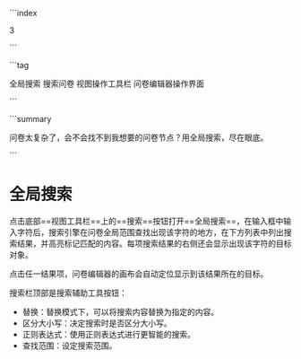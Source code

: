 \```index

3

\```

\```tag

全局搜索 搜索问卷 视图操作工具栏 问卷编辑器操作界面

\```

\```summary

问卷太复杂了，会不会找不到我想要的问卷节点？用全局搜索，尽在眼底。

\```

# 全局搜索

点击底部==视图工具栏==上的==搜索==按钮打开==全局搜索==，在输入框中输入字符后，搜索引擎在问卷全局范围查找出现该字符的地方，在下方列表中列出搜索结果，并高亮标记匹配的内容。每项搜索结果的右侧还会显示出现该字符的目标对象。

点击任一结果项，问卷编辑器的画布会自动定位显示到该结果所在的目标。

搜索栏顶部是搜索辅助工具按钮：

+ 替换：替换模式下，可以将搜索内容替换为指定的内容。
+ 区分大小写：决定搜索时是否区分大小写。
+ 正则表达式：使用正则表达式进行更智能的搜索。
+ 查找范围：设定搜索范围。

